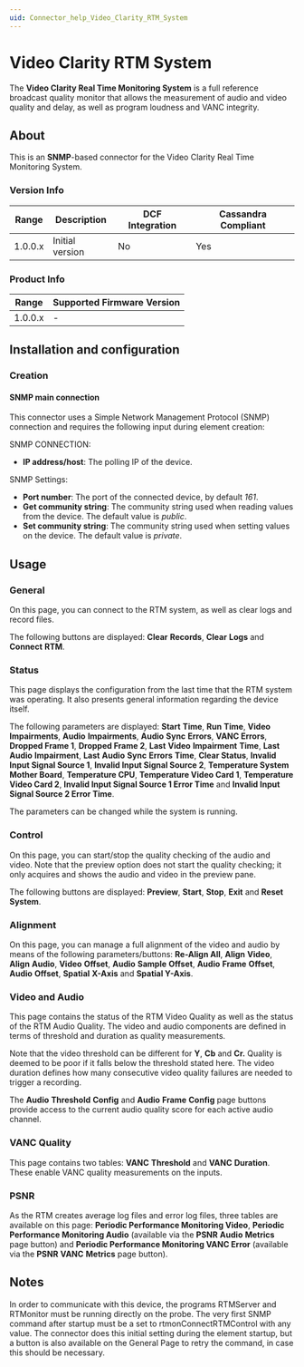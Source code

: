 ```yaml
---
uid: Connector_help_Video_Clarity_RTM_System
---
```


# Video Clarity RTM System

The **Video Clarity Real Time Monitoring System** is a full reference broadcast quality monitor that allows the measurement of audio and video quality and delay, as well as program loudness and VANC integrity.

## About

This is an **SNMP**-based connector for the Video Clarity Real Time Monitoring System.

### Version Info

| **Range** | **Description** | **DCF Integration** | **Cassandra Compliant** |
|------------------|-----------------|---------------------|-------------------------|
| 1.0.0.x          | Initial version | No                  | Yes                     |

### Product Info

| Range | Supported Firmware Version |
|------------------|-----------------------------|
| 1.0.0.x          | -                           |

## Installation and configuration

### Creation

#### SNMP main connection

This connector uses a Simple Network Management Protocol (SNMP) connection and requires the following input during element creation:

SNMP CONNECTION:

- **IP address/host**: The polling IP of the device.

SNMP Settings:

- **Port number**: The port of the connected device, by default *161*.
- **Get community string**: The community string used when reading values from the device. The default value is *public*.
- **Set community string**: The community string used when setting values on the device. The default value is *private*.

## Usage

### General

On this page, you can connect to the RTM system, as well as clear logs and record files.

The following buttons are displayed: **Clear** **Records**, **Clear** **Logs** and **Connect** **RTM**.

### Status

This page displays the configuration from the last time that the RTM system was operating. It also presents general information regarding the device itself.

The following parameters are displayed: **Start** **Time**, **Run** **Time**, **Video** **Impairments**, **Audio** **Impairments**, **Audio** **Sync** **Errors**, **VANC Errors**, **Dropped Frame 1**, **Dropped Frame 2**, **Last** **Video** **Impairment** **Time**, **Last** **Audio** **Impairment**, **Last** **Audio** **Sync** **Errors** **Time**, **Clear Status**, **Invalid Input Signal Source 1**, **Invalid Input Signal Source 2**, **Temperature System Mother Board**, **Temperature CPU**, **Temperature Video Card 1**, **Temperature Video Card 2**, **Invalid Input Signal Source 1 Error Time** and **Invalid Input Signal Source 2 Error Time**.

The parameters can be changed while the system is running.

### Control

On this page, you can start/stop the quality checking of the audio and video. Note that the preview option does not start the quality checking; it only acquires and shows the audio and video in the preview pane.

The following buttons are displayed: **Preview**, **Start**, **Stop**, **Exit** and **Reset System**.

### Alignment

On this page, you can manage a full alignment of the video and audio by means of the following parameters/buttons: **Re-Align All**, **Align** **Video**, **Align** **Audio**, **Video** **Offset**, **Audio** **Sample** **Offset**, **Audio** **Frame** **Offset**, **Audio** **Offset**, **Spatial** **X-Axis** and **Spatial Y-Axis**.

### Video and Audio

This page contains the status of the RTM Video Quality as well as the status of the RTM Audio Quality. The video and audio components are defined in terms of threshold and duration as quality measurements.

Note that the video threshold can be different for **Y**, **Cb** and **Cr.** Quality is deemed to be poor if it falls below the threshold stated here. The video duration defines how many consecutive video quality failures are needed to trigger a recording.

The **Audio** **Threshold** **Config** and **Audio** **Frame** **Config** page buttons provide access to the current audio quality score for each active audio channel.

### VANC Quality

This page contains two tables: **VANC** **Threshold** and **VANC** **Duration**. These enable VANC quality measurements on the inputs.

### PSNR

As the RTM creates average log files and error log files, three tables are available on this page: **Periodic Performance Monitoring Video**, **Periodic Performance Monitoring Audio** (available via the **PSNR** **Audio** **Metrics** page button) and **Periodic Performance Monitoring VANC Error** (available via the **PSNR** **VANC** **Metrics** page button).

## Notes

In order to communicate with this device, the programs RTMServer and RTMonitor must be running directly on the probe. The very first SNMP command after startup must be a set to rtmonConnectRTMControl with any value. The connector does this initial setting during the element startup, but a button is also available on the General Page to retry the command, in case this should be necessary.
